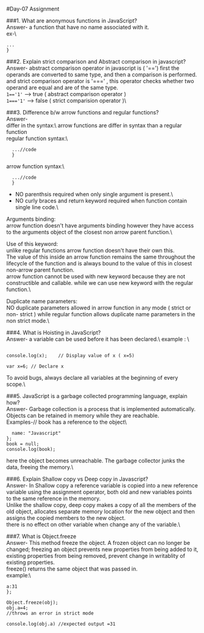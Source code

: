 #Day-07 Assignment

###1. What are anonymous functions in JavaScript?\
Answer- a function that have no name associated with it.\
ex-\
```function(arg){
...
}
```

###2. Explain strict comparison and Abstract comparison in javascript?\
Answer- abstract comparison operator in javascript is ( '==') first the operands are converted to same type, and then a comparison is performed.\
and strict comparison operator is '===' , this operator checks whether two operand are equal and are of the same type.\
`1=='1'` --> true ( abstract comparison operator )\
`1==='1'` --> false ( strict comparision operator )\


###3. Difference b/w arrow functions and regular functions?\
Answer-\
differ in the syntax:\ 
arrow functions are differ in syntax than a regular function\
regular function syntax:\
```  function function_name( arguments){
  ...//code
  }
 ```
arrow function syntax:\
```  (arguments)=>{
  ...//code
  }
```
  
  * NO parenthsis required when only single argument is present.\
  * NO curly braces and return keyword required when function contain single line code.\
  
  Arguments binding:\
  arrow function doesn't have arguments binding however they have access to the arguments object of the closest non arrow parent function.\
  
  Use of this keyword:\
  unlike regular functions arrow function doesn't have their own this.\
  The value of this inside an arrow function remains the same throughout the lifecycle of the function and is always bound to the value of this in closest non-arrow parent function.\
  arrow function cannot be used with new keyword because they are not constructible and callable. while we can use new keyword with the regular function.\
  
  Duplicate name parameters:\
  NO duplicate parameters allowed in arrow function in any mode ( strict or non- strict ) while regular function allows duplicate name parameters in the non strict mode.\
  
  

###4. What is Hoisting in JavaScript?\
Answer- a variable can be used before it has been declared.\ 
example : \

```x = 5; // Assign 5 to x

console.log(x);    // Display value of x ( x=5)

var x=6; // Declare x
```
To avoid bugs, always declare all variables at the beginning of every scope.\


###5. JavaScript is a garbage collected programming language, explain how?\
Answer- Garbage collection is a process that is implemented automatically. Objects can be retained in memory while they are reachable.\
Examples-// book has a reference to the object\
```let book = {
  name: "Javascript"
};
book = null;
console.log(book);
```
 here the object becomes unreachable. The garbage collector junks the data, freeing the memory.\
 

###6. Explain Shallow copy vs Deep copy in Javascript?\
Answer- In Shallow copy a reference variable is copied into a new reference variable using the assignment operator, both old and new variables points to the same reference in the memory.\
Unlike the shallow copy, deep copy makes a copy of all the members of the old object, allocates separate memory location for the new object and then assigns the copied members to the new object.\
there is no effect on other variable when change any of the variable.\ 

###7. What is Object.freeze\
Answer- This method freeze the object. A frozen object can no longer be changed; freezing an object prevents new properties from being added to it, existing properties from being removed, prevent change in writablity of existing properties.\
freeze() returns the same object that was passed in.\
example:\
```const obj={
a:31
};

Object.freeze(obj);
obj.a=4;
//throws an error in strict mode

console.log(obj.a) //expected output =31
```
